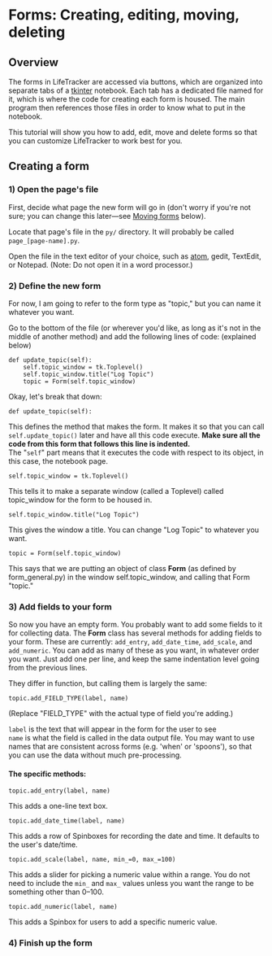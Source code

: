 # Forms: Creating, editing, moving, deleting

## Overview

The forms in LifeTracker are accessed via buttons, which are organized into
  separate tabs of a [tkinter]() notebook. Each tab has a dedicated file named for
  it, which is where the code for creating each form is housed. The main program
  then references those files in order to know what to put in the notebook.

This tutorial will show you how to add, edit, move and delete forms so that you
  can customize LifeTracker to work best for you.

## Creating a form

### 1) Open the page's file

First, decide what page the new form will go in (don't worry if you're not sure;
  you can change this later&mdash;see [Moving forms]() below).

Locate that page's file in the `py/` directory. It will probably be called
  `page_[page-name].py`.

Open the file in the text editor of your choice, such as [atom](http://atom.io),
  gedit, TextEdit, or Notepad. (Note: Do not open it in a word processor.)

### 2) Define the new form

For now, I am going to refer to the form type as "topic," but you can name it
  whatever you want.

Go to the bottom of the file (or wherever you'd like, as long as it's not in the
  middle of another method) and add the following lines of code: (explained below)

```{Python}
def update_topic(self):
    self.topic_window = tk.Toplevel()
    self.topic_window.title("Log Topic")
    topic = Form(self.topic_window)
```

Okay, let's break that down:

```
def update_topic(self):
```

This defines the method that makes the form. It makes it so that you can call
    `self.update_topic()` later and have all this code execute. **Make sure
    all the code from this form that follows this line is indented.**  
The "`self`" part means that it executes the code with respect to its object,
    in this case, the notebook page.

```
self.topic_window = tk.Toplevel()
```

This tells it to make a separate window (called a Toplevel) called topic_window
    for the form to be housed in.

```
self.topic_window.title("Log Topic")
```

This gives the window a title. You can change "Log Topic" to whatever you want.

```
topic = Form(self.topic_window)
```

This says that we are putting an object of class **Form** (as defined by
    form_general.py) in the window self.topic_window, and calling that Form "topic."

### 3) Add fields to your form

So now you have an empty form. You probably want to add some fields to it for
    collecting data. The **Form** class has several methods for adding fields to
    your form. These are currently: `add_entry`, `add_date_time`,
    `add_scale`, and `add_numeric`. You can add as many of these as you want, in
    whatever order you want. Just add one per line, and keep the same indentation
    level going from the previous lines.

They differ in function, but calling them is largely the same:

```
topic.add_FIELD_TYPE(label, name)
```

(Replace "FIELD_TYPE" with the actual type of field you're adding.)

`label` is the text that will appear in the form for the user to see  
`name` is what the field is called in the data output file. You may want to use
    names that are consistent across forms (e.g. 'when' or 'spoons'), so that
    you can use the data without much pre-processing.

#### The specific methods:

```
topic.add_entry(label, name)
```

This adds a one-line text box.

```
topic.add_date_time(label, name)
```

This adds a row of Spinboxes for recording the date and time. It defaults to the
    user's date/time.

```
topic.add_scale(label, name, min_=0, max_=100)
```

This adds a slider for picking a numeric value within a range. You do not need
    to include the `min_` and `max_` values unless you want the range to be
    something other than 0&ndash;100.

```
topic.add_numeric(label, name)
```

This adds a Spinbox for users to add a specific numeric value.


### 4) Finish up the form

